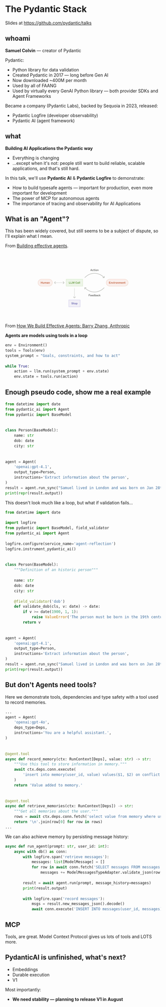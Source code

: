 # The Pydantic Stack

Slides at <https://github.com/pydantic/talks>

## whoami

**Samuel Colvin** — creator of Pydantic

Pydantic:
* Python library for data validation
* Created Pydantic in 2017 — long before Gen AI
* Now downloaded ~400M per month
* Used by all of FAANG
* Used by virtually every GenAI Python library — both provider SDKs and Agent Frameworks

Became a company (Pydantic Labs), backed by Sequoia in 2023, released:
* Pydantic Logfire (developer observability)
* Pydantic AI (agent framework)
















## what

**Building AI Applications the Pydantic way**

* Everything is changing
* ...except when it's not: people still want to build
reliable, scalable applications, and that's still hard.

In this talk, we'll use **Pydantic AI** & **Pydantic Logfire** to demonstrate:
* How to build typesafe agents — important for production,
  even more important for development
* The power of MCP for autonomous agents
* The importance of tracing and observability for AI Applications














## What is an "Agent"?

This has been widely covered, but still seems to be a subject of dispute, so I'll explain what I mean.

From [Building effective agents](https://www.anthropic.com/engineering/building-effective-agents).

![Agent loop diagram](agent-loop.png)

From [How We Build Effective Agents: Barry Zhang, Anthropic](https://youtu.be/D7_ipDqhtwk?&t=358)

**Agents are models using tools in a loop**
```py
env = Environment()
tools = Tools(env)
system_prompt = "Goals, constraints, and how to act"

while True:
    action = llm.run(system_prompt + env.state)
    env.state = tools.run(action)
```














## Enough pseudo code, show me a real example

```py {title="agent.py"}
from datetime import date
from pydantic_ai import Agent
from pydantic import BaseModel


class Person(BaseModel):
    name: str
    dob: date
    city: str


agent = Agent(
    'openai:gpt-4.1',
    output_type=Person,
    instructions='Extract information about the person',
)
result = agent.run_sync("Samuel lived in London and was born on Jan 28th '87")
print(repr(result.output))
```

This doesn't look much like a loop, but what if validation fails...

```py title="agent_reflection.py"
from datetime import date

import logfire
from pydantic import BaseModel, field_validator
from pydantic_ai import Agent

logfire.configure(service_name='agent-reflection')
logfire.instrument_pydantic_ai()


class Person(BaseModel):
    """Definition of an historic person"""

    name: str
    dob: date
    city: str

    @field_validator('dob')
    def validate_dob(cls, v: date) -> date:
        if v >= date(1900, 1, 1):
            raise ValueError('The person must be born in the 19th century')
        return v


agent = Agent(
    'openai:gpt-4.1',
    output_type=Person,
    instructions='Extract information about the person',
)
result = agent.run_sync("Samuel lived in London and was born on Jan 28th '87")
print(repr(result.output))
```














## But don't Agents need tools?

Here we demonstrate tools, dependencies and type safety with a tool used to record memories.

```py {title="memory_tools.py"}
...
agent = Agent(
    'openai:gpt-4o',
    deps_type=Deps,
    instructions='You are a helpful assistant.',
)


@agent.tool
async def record_memory(ctx: RunContext[Deps], value: str) -> str:
    """Use this tool to store information in memory."""
    await ctx.deps.conn.execute(
        'insert into memory(user_id, value) values($1, $2) on conflict do nothing', ctx.deps.user_id, value
    )
    return 'Value added to memory.'


@agent.tool
async def retrieve_memories(ctx: RunContext[Deps]) -> str:
    """Get all memories about the user."""
    rows = await ctx.deps.conn.fetch('select value from memory where user_id = $1', ctx.deps.user_id)
    return '\n'.join(row[0] for row in rows)
...
```

We can also achieve memory by persisting message history:

```py {title="memory_messages.py"}
async def run_agent(prompt: str, user_id: int):
    async with db() as conn:
        with logfire.span('retrieve messages'):
            messages: list[ModelMessage] = []
            for row in await conn.fetch('SELECT messages FROM messages WHERE user_id = $1 order by ts', user_id):
                messages += ModelMessagesTypeAdapter.validate_json(row[0])

        result = await agent.run(prompt, message_history=messages)
        print(result.output)

        with logfire.span('record messages'):
            msgs = result.new_messages_json().decode()
            await conn.execute('INSERT INTO messages(user_id, messages) VALUES($1, $2)', user_id, msgs)
```











## MCP

Tools, are great. Model Context Protocol gives us lots of tools and LOTS more.













## PydanticAI is unfinished, what's next?

* Embeddings
* Durable execution
* V1

Most importantly:

* **We need stability — planning to release V1 in August**
